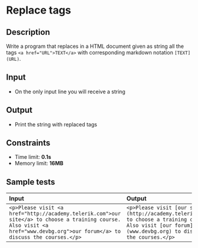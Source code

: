 # Replace tags

## Description
Write a program that replaces in a HTML document given as string all the tags `<a href="URL">TEXT</a>` with corresponding markdown notation `[TEXT](URL)`.

## Input
- On the only input line you will receive a string

## Output
- Print the string with replaced tags

## Constraints
- Time limit: **0.1s**
- Memory limit: **16MB**

## Sample tests

| Input | Output |
|:------|:-------|
| `<p>Please visit <a href="http://academy.telerik.com">our site</a> to choose a training course. Also visit <a href="www.devbg.org">our forum</a> to discuss the courses.</p>` | `<p>Please visit [our site](http://academy.telerik.com) to choose a training course. Also visit [our forum](www.devbg.org) to discuss the courses.</p>` |